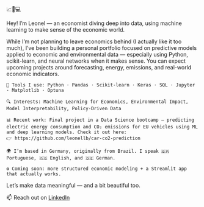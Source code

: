 📈🧠💻

Hey! I’m Leonel — an economist diving deep into data, using machine learning to make sense of the economic world.

While I’m not planning to leave economics behind (I actually like it too much), I’ve been building a personal portfolio focused on predictive models applied to economic and environmental data — especially using Python, scikit-learn, and neural networks when it makes sense. You can expect upcoming projects around forecasting, energy, emissions, and real-world economic indicators.

    🧰 Tools I use: Python · Pandas · Scikit-learn · Keras · SQL · Jupyter · Matplotlib · Optuna

    🔍 Interests: Machine Learning for Economics, Environmental Impact, Model Interpretability, Policy-Driven Data

    📊 Recent work: Final project in a Data Science bootcamp — predicting electric energy consumption and CO₂ emissions for EU vehicles using ML and deep learning models. Check it out here:  
    👉 https://github.com/leonellb/car-co2-prediction

    🌍 I’m based in Germany, originally from Brazil. I speak 🇧🇷 Portuguese, 🇬🇧 English, and 🇩🇪 German.

    ⚙️ Coming soon: more structured economic modeling + a Streamlit app that actually works.

Let’s make data meaningful — and a bit beautiful too.

📫 Reach out on [LinkedIn](https://www.linkedin.com/in/leonelleitebarros/)
